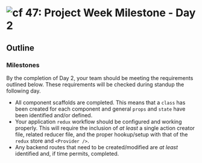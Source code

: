 ![cf](http://i.imgur.com/7v5ASc8.png) 47: Project Week Milestone - Day 2
===

## Outline

### Milestones
By the completion of Day 2, your team should be meeting the requirements outlined below.  These requirements will be checked during standup the following day.

* All component scaffolds are completed.  This means that a `class` has been created for each component and general `props` and `state` have been identified and/or defined.
* Your application `redux` workflow should be configured and working properly.  This will require the inclusion of *at least* a single action creator file, related reducer file, and the proper hookup/setup with that of the `redux` store and `<Provider />`.
* Any backend routes that need to be created/modified are *at least* identified and, if time permits, completed.